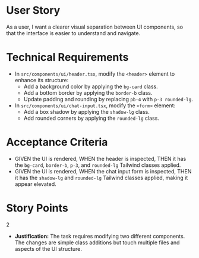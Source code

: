 # User Story
As a user, I want a clearer visual separation between UI components, so that the interface is easier to understand and navigate.

# Technical Requirements
- In `src/components/ui/header.tsx`, modify the `<header>` element to enhance its structure:
  - Add a background color by applying the `bg-card` class.
  - Add a bottom border by applying the `border-b` class.
  - Update padding and rounding by replacing `pb-4` with `p-3 rounded-lg`.
- In `src/components/ui/chat-input.tsx`, modify the `<form>` element:
  - Add a box shadow by applying the `shadow-lg` class.
  - Add rounded corners by applying the `rounded-lg` class.

# Acceptance Criteria
- GIVEN the UI is rendered, WHEN the header is inspected, THEN it has the `bg-card`, `border-b`, `p-3`, and `rounded-lg` Tailwind classes applied.
- GIVEN the UI is rendered, WHEN the chat input form is inspected, THEN it has the `shadow-lg` and `rounded-lg` Tailwind classes applied, making it appear elevated.

# Story Points
2
- **Justification:** The task requires modifying two different components. The changes are simple class additions but touch multiple files and aspects of the UI structure.
